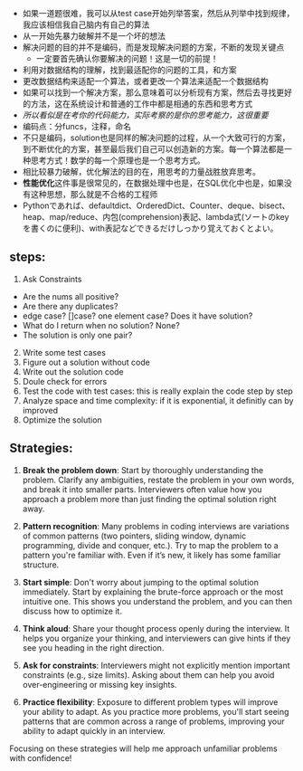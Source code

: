 - 如果一道题很难，我可以从test case开始列举答案，然后从列举中找到规律，我应该相信我自己脑内有自己的算法
- 从一开始先暴力破解并不是一个坏的想法
- 解决问题的目的并不是编码，而是发现解决问题的方案，不断的发现关键点
  - 一定要首先确认你要解决的问题！这是一切的前提！
- 利用对数据结构的理解，找到最适配你的问题的工具，和方案
- 更改数据结构来适配一个算法，或者更改一个算法来适配一个数据结构
- 如果可以找到一个解决方案，那么意味着可以分析现有方案，然后去寻找更好的方法，这在系统设计和普通的工作中都是相通的东西和思考方式
- *所以看似是在考你的代码能力，实际考察的是你的思考能力，这很重要*
- 编码点：分funcs，注释，命名
- 不只是编码，solution也是同样的解决问题的过程，从一个大致可行的方案，到不断优化的方案，甚至最后我们自己可以创造新的方案。每一个算法都是一种思考方式！数学的每一个原理也是一个思考方式。
- 相比较暴力破解，优化解法的目的在，用思考的力量战胜放弃思考。
- **性能优化**这件事是很常见的，在数据处理中也是，在SQL优化中也是，如果没有这种思想，那么就是不合格的工程师
- Pythonであれば、defaultdict、OrderedDict、Counter、deque、bisect、heap、map/reduce、内包(comprehension)表記、lambda式(ソートのkeyを書くのに便利)、with表記などできるだけしっかり覚えておくとよい。


## steps:

1. Ask Constraints

- Are the nums all positive?
- Are there any duplicates?
- edge case? []case? one element case? Does it have solution?
- What do I return when no solution? None?
- The solution is only one pair?

2. Write some test cases
3. Figure out a solution without code
4. Write out the solution code
5. Doule check for errors
6. Test the code with test cases: this is really explain the code step by step
7. Analyze space and time complexity: if it is exponential, it definitly can by improved
8. Optimize the solution

## Strategies:

1. **Break the problem down**: Start by thoroughly understanding the problem. Clarify any ambiguities, restate the problem in your own words, and break it into smaller parts. Interviewers often value how you approach a problem more than just finding the optimal solution right away.

2. **Pattern recognition**: Many problems in coding interviews are variations of common patterns (two pointers, sliding window, dynamic programming, divide and conquer, etc.). Try to map the problem to a pattern you're familiar with. Even if it’s new, it likely has some familiar structure.

3. **Start simple**: Don't worry about jumping to the optimal solution immediately. Start by explaining the brute-force approach or the most intuitive one. This shows you understand the problem, and you can then discuss how to optimize it.

4. **Think aloud**: Share your thought process openly during the interview. It helps you organize your thinking, and interviewers can give hints if they see you heading in the right direction.

5. **Ask for constraints**: Interviewers might not explicitly mention important constraints (e.g., size limits). Asking about them can help you avoid over-engineering or missing key insights.

6. **Practice flexibility**: Exposure to different problem types will improve your ability to adapt. As you practice more problems, you'll start seeing patterns that are common across a range of problems, improving your ability to adapt quickly in an interview.

Focusing on these strategies will help me approach unfamiliar problems with confidence!
